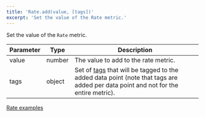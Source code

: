 ```yaml
---
title: 'Rate.add(value, [tags])'
excerpt: 'Set the value of the Rate metric.'
---
```


Set the value of the `Rate` metric.

| Parameter | Type   | Description                                                                                                                                                   |
| --------- | ------ | ------------------------------------------------------------------------------------------------------------------------------------------------------------- |
| value     | number | The value to add to the rate metric.                                                                                                                          |
| tags      | object | Set of [tags](/using-k6/tags-and-groups) that will be tagged to the added data point (note that tags are added per data point and not for the entire metric). |

[Rate examples](/v0.31/javascript-api/k6-metrics/rate#examples)
